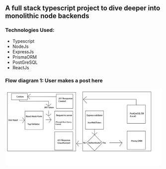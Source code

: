 ## A full stack typescript project to dive deeper into monolithic node backends

### Technologies Used:

- Typescript
- NodeJs
- ExpressJs
- PrismaORM
- PostGreSQL
- ReactJs

### Flow diagram 1: User makes a post here

![user-post-flow](https://github.com/youshamahmood96/ts-dopamine-generator/blob/main/Assets/user-post-flow.PNG)